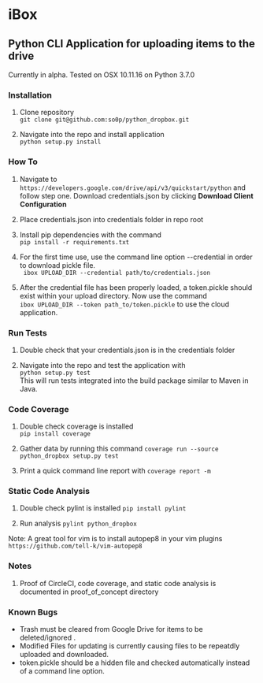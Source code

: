 # iBox
## Python CLI Application for uploading items to the drive

Currently in alpha. Tested on OSX 10.11.16 on Python 3.7.0

### Installation
1. Clone repository  
``` git clone git@github.com:so0p/python_dropbox.git ```

2. Navigate into the repo and install application  
``` python setup.py install ```

### How To
1. Navigate to ```https://developers.google.com/drive/api/v3/quickstart/python``` and follow step one. Download credentials.json by clicking <b> Download Client Configuration </b>

2. Place credentials.json into credentials folder in repo root

2. Install pip dependencies with the command  
```pip install -r requirements.txt```

3. For the first time use, use the command line option --credential in order to download pickle file.  
``` ibox UPLOAD_DIR --credential path/to/credentials.json```

4. After the credential file has been properly loaded, a token.pickle should exist within your upload directory. Now use the command  
``` ibox UPLOAD_DIR --token path_to/token.pickle ```
to use the cloud application.

### Run Tests
1. Double check that your credentials.json is in the credentials folder

2. Navigate into the repo and test the application with  
```python setup.py test ```  
This will run tests integrated into the build package similar to Maven in Java.

### Code Coverage
1. Double check coverage is installed  
```pip install coverage```

2. Gather data by running this command
```coverage run --source python_dropbox setup.py test```

3. Print a quick command line report with
```coverage report -m```

### Static Code Analysis
1. Double check pylint is installed
```pip install pylint```

2. Run analysis
```pylint python_dropbox```

Note: A great tool for vim is to install autopep8 in your vim plugins
```https://github.com/tell-k/vim-autopep8```

### Notes
1. Proof of CircleCI, code coverage, and static code analysis is documented in proof_of_concept directory

### Known Bugs
* Trash must be cleared from Google Drive for items to be deleted/ignored .
* Modified Files for updating is currently causing files to be repeatdly uploaded and downloaded.
* token.pickle should be a hidden file and checked automatically instead of a command line option.


